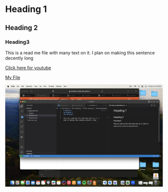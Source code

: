# Heading 1
## Heading 2
### Heading3

This is a read me file with many text on it. I plan on making this sentence decently long

[Click here for youtube](https://www.youtube.com)

[My File](./responses.txt)

![screenshot](./images/screenshot.jpg)